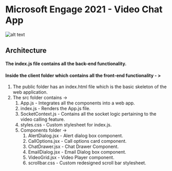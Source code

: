 # Microsoft Engage 2021 - Video Chat App

![alt text](https://i.ibb.co/bvBX0d5/Screenshot-519.png)

## Architecture 

#### The index.js file contains all the back-end functionality. 

#### Inside the client folder which contains all the front-end functionality - >

1. The public folder has an index.html file which is the basic skeleton of the web application.
2. The src folder contains ->
    1. App.js - Integrates all the components into a web app.
    1. index.js - Renders the App.js file.
    1. SocketContext.js - Contains all the socket logic pertaining to the video calling feature.
    1. styles.css - Custom stylesheet for index.js.
    1. Components folder ->
        1. AlertDialog.jsx - Alert dialog box component.
        1. CallOptions.jsx - Call options card component. 
        1. ChatDrawer.jsx - Chat Drawer Component. 
        1. EmailDialog.jsx - Email Dialog box component. 
        1. VideoGrid.jsx - Video Player component. 
        1. scrollbar.css - Custom redesigned scroll bar stylesheet.
       
        
